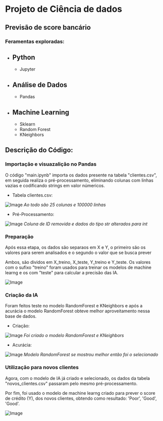 # Projeto de Ciência de dados 
## Previsão de score bancário
### Feramentas exploradas:

- Python
    - 
    - Jupyter
- Análise de Dados 
    - 
    - Pandas
- Machine Learning 
    -
    - Sklearn
    - Random Forest
    - KNeighbors

## Descrição do Código:
### Importação e visuazalição no Pandas
O código "main.ipynb" importa os dados presente na tabela "clientes.csv", em seguida realiza o pré-processamento, eliminando colunas com linhas vazias e codificando strings em valor númericos.

- Tabela clientes.csv:

![Image](https://github.com/user-attachments/assets/111e11f7-3f76-4626-a371-dba06750133c)
*Ao todo são 25 colunas e 100000 linhas*


- Pré-Processamento:

![Image](https://github.com/user-attachments/assets/86a27031-5eb4-4fc0-9871-2e934f400b3e)
*Coluna de ID removida e dados do tipo str alterados para int*


### Preparação 

Após essa etapa, os dados são separaos em X e Y, o primeiro são os valores para serem analisados e o segundo o valor que se busca prever

Ambos, são dividos em X_treino, X_teste, Y_treino e Y_teste. Os valores com o sufixo "treino" foram usados para treinar os modelos de machine learng e os com "teste" para calcular a precisão das IA.

![Image](https://github.com/user-attachments/assets/11b19c44-e8f3-47df-9e7d-4030ac5b82a3)


### Criação da IA
Foram feitos teste no modelo RandomForest e KNeighbors e após a acurácia o modelo RandomForest obteve melhor aproveitamento nessa base de dados.

- Criação:

![Image](https://github.com/user-attachments/assets/33a5c8ed-a022-4032-b014-0ebbaaaef030)
*Foi criado o modelo RandomForest e  KNeighbors*

- Acurácia:

![Image](https://github.com/user-attachments/assets/76ccefb4-5757-46c8-96d2-09e5e301b53b)
*Modelo RandomForest se mostrou melhor então foi o selecionado*


### Utilização para novos clientes

Agora, com o modelo de IA já criado e selecionado, os dados da tabela "novos_clientes.csv" passaram pelo mesmo pré-processamento.

Por fim, foi usado o modelo de machine learng criado para prever o score de crédito (Y), dos novos clientes, obtendo como resultado: 'Poor', 'Good', 'Good'.

![Image](https://github.com/user-attachments/assets/254f8d25-7ce8-48ac-85ad-0c851afdea3c)
